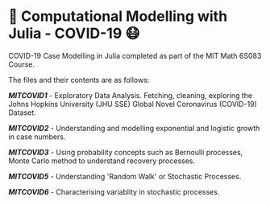 # 💉 Computational Modelling with Julia - COVID-19 :mask:
COVID-19 Case Modelling in Julia completed as part of the MIT Math 6S083 Course.

The files and their contents are as follows:

**_MITCOVID1_** - Exploratory Data Analysis. Fetching, cleaning, exploring the Johns Hopkins University (JHU SSE) Global Novel Coronavirus (COVID-19) Dataset.

**_MITCOVID2_** - Understanding and modelling exponential and logistic growth in case numbers.

**_MITCOVID3_** - Using probability concepts such as Bernoulli processes, Monte Carlo method to understand recovery processes.

**_MITCOVID5_** - Understanding 'Random Walk' or Stochastic Processes. 

**_MITCOVID6_** - Characterising variablity in stochastic processes.
